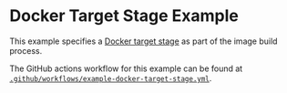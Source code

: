 # Docker Target Stage Example

This example specifies a [Docker target stage](https://docs.docker.com/develop/develop-images/multistage-build/) as part of the image build process.

The GitHub actions workflow for this example can be found at
[`.github/workflows/example-docker-target-stage.yml`](../../.github/workflows/example-docker-target-stage.yml).